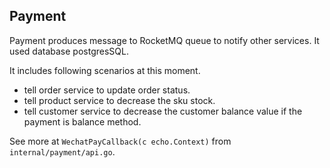 ## Payment
Payment produces message to RocketMQ queue to notify other services. It used database postgresSQL.

It includes following scenarios at this moment.
- tell order service to update order status.
- tell product service to decrease the sku stock.
- tell customer service to decrease the customer balance value if the payment is balance method.

See more at `WechatPayCallback(c echo.Context)` from `internal/payment/api.go`.
